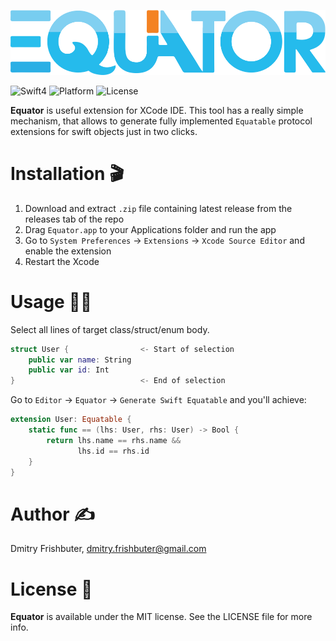 <p align="center">
  <img src="img/equator.png" width="600" alt="Equator"/>
</p>

![Swift4](https://img.shields.io/badge/Swift-4.0-orange.svg?style=flat")
![Platform](https://img.shields.io/badge/Platform-Mac%20OS-lightgrey.svg)
![License](https://img.shields.io/packagist/l/doctrine/orm.svg)

**Equator** is useful extension for XCode IDE. This tool has a really simple mechanism, that allows to generate fully implemented `Equatable` protocol extensions for swift objects just in two clicks.

# Installation 🎬

1. Download and extract `.zip` file containing latest release from the releases tab of the repo
2. Drag `Equator.app` to your Applications folder and run the app
3. Go to `System Preferences` -> `Extensions` -> `Xcode Source Editor` and enable the extension
4. Restart the Xcode

# Usage 🏄‍♂️

Select all lines of target class/struct/enum body.

```swift
struct User {                <- Start of selection
    public var name: String
    public var id: Int
}                            <- End of selection
```

Go to `Editor` -> `Equator` -> `Generate Swift Equatable` and you'll achieve:

```swift
extension User: Equatable {
    static func == (lhs: User, rhs: User) -> Bool {
        return lhs.name == rhs.name &&
               lhs.id == rhs.id
    }
}
```

# Author ✍️

Dmitry Frishbuter, dmitry.frishbuter@gmail.com

# License 📃

**Equator** is available under the MIT license. See the LICENSE file for more info.
